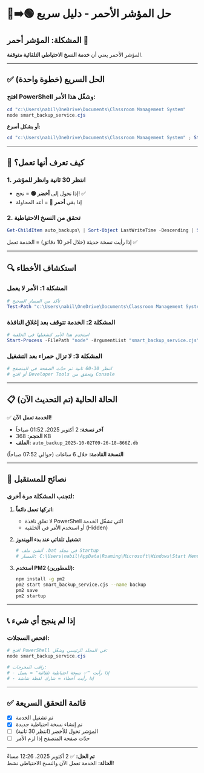# 🔴➡️🟢 حل المؤشر الأحمر - دليل سريع

## المشكلة: المؤشر أحمر 🔴

المؤشر الأحمر يعني أن **خدمة النسخ الاحتياطي التلقائية متوقفة**.

---

## ✅ الحل السريع (خطوة واحدة)

### افتح PowerShell وشغّل هذا الأمر:

```powershell
cd "c:\Users\nabil\OneDrive\Documents\Classroom Management System"
node smart_backup_service.cjs
```

**أو بشكل أسرع:**
```powershell
cd "c:\Users\nabil\OneDrive\Documents\Classroom Management System" ; Start-Process -FilePath "node" -ArgumentList "smart_backup_service.cjs" -NoNewWindow
```

---

## 🎯 كيف تعرف أنها تعمل؟

### 1. انتظر 30 ثانية وانظر للمؤشر
- إذا تحول إلى **أخضر 🟢** = نجح! ✅
- إذا بقي **أحمر 🔴** = أعد المحاولة

### 2. تحقق من النسخ الاحتياطية
```powershell
Get-ChildItem auto_backups\ | Sort-Object LastWriteTime -Descending | Select-Object -First 1
```
إذا رأيت نسخة حديثة (خلال آخر 10 دقائق) = الخدمة تعمل ✅

---

## 🔍 استكشاف الأخطاء

### المشكلة 1: الأمر لا يعمل
```powershell
# تأكد من المسار الصحيح
Test-Path "c:\Users\nabil\OneDrive\Documents\Classroom Management System\smart_backup_service.cjs"
```

### المشكلة 2: الخدمة تتوقف بعد إغلاق النافذة
```powershell
# استخدم هذا الأمر لتشغيلها في الخلفية
Start-Process -FilePath "node" -ArgumentList "smart_backup_service.cjs" -WindowStyle Hidden -WorkingDirectory "c:\Users\nabil\OneDrive\Documents\Classroom Management System"
```

### المشكلة 3: لا تزال حمراء بعد التشغيل
```powershell
# انتظر 30-60 ثانية ثم حدّث الصفحة في المتصفح
# أو افتح Developer Tools وتحقق من Console
```

---

## 📋 الحالة الحالية (تم التحديث الآن)

✅ **الخدمة تعمل الآن!**

- **آخر نسخة:** 2 أكتوبر 2025، 01:52 صباحاً
- **الحجم:** 368 KB
- **الملف:** `auto_backup_2025-10-02T09-26-18-866Z.db`

**النسخة القادمة:** خلال 6 ساعات (حوالي 07:52 صباحاً)

---

## 🚀 نصائح للمستقبل

### لتجنب المشكلة مرة أخرى:

1. **اتركها تعمل دائماً:**
   - لا تغلق نافذة PowerShell التي تشغّل الخدمة
   - أو استخدم الأمر في الخلفية (Hidden)

2. **تشغيل تلقائي عند بدء الويندوز:**
   ```powershell
   # أنشئ ملف .bat في مجلد Startup
   # المسار: C:\Users\nabil\AppData\Roaming\Microsoft\Windows\Start Menu\Programs\Startup
   ```

3. **استخدم PM2 (للمطورين):**
   ```bash
   npm install -g pm2
   pm2 start smart_backup_service.cjs --name backup
   pm2 save
   pm2 startup
   ```

---

## 📞 إذا لم ينجح أي شيء

### افحص السجلات:
```powershell
# افتح PowerShell في المجلد الرئيسي وشغّل:
node smart_backup_service.cjs

# راقب المخرجات:
# - إذا رأيت "✅ نسخة احتياطية تلقائية" = يعمل
# - إذا رأيت أخطاء = شارك لقطة شاشة
```

---

## ✅ قائمة التحقق السريعة

- [x] تم تشغيل الخدمة
- [x] تم إنشاء نسخة احتياطية جديدة
- [ ] المؤشر تحول للأخضر (انتظر 30 ثانية)
- [ ] حدّث صفحة المتصفح إذا لزم الأمر

---

**تم الحل:** ✅ 2 أكتوبر 2025، 12:26 مساءً  
**الحالة:** الخدمة تعمل الآن والنسخ الاحتياطي نشط!
